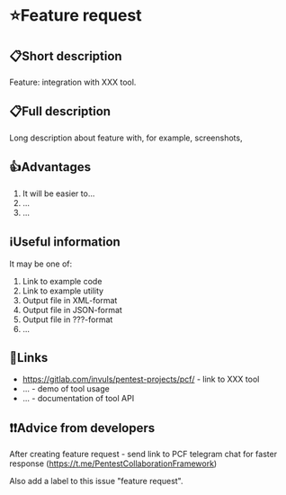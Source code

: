 # ⭐Feature request

## 📋Short description

Feature: integration with XXX tool. 

<!-- (❗DUBLICATE SHORT DESCRIPTION TO ISSUE TITLE❗) -->

## 📋Full description

Long description about feature with, for example, screenshots,

## 👍Advantages

1. It will be easier to... 
2. ...
3. ...

## ℹ️Useful information
It may be one of:

1. Link to example code
2. Link to example utility
3. Output file in XML-format
4. Output file in JSON-format
5. Output file in ???-format
6. ...

## 🔗Links

- https://gitlab.com/invuls/pentest-projects/pcf/ - link to XXX tool
- ... - demo of tool usage
- ... - documentation of tool API

## ❗❗Advice from developers
After creating feature request - send link to PCF telegram chat for faster response (https://t.me/PentestCollaborationFramework)

Also add a label to this issue "feature request".